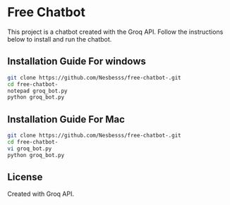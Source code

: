 # Free Chatbot

This project is a chatbot created with the Groq API. Follow the instructions below to install and run the chatbot.

## Installation Guide For windows 
```sh
git clone https://github.com/Nesbesss/free-chatbot-.git 
cd free-chatbot-
notepad groq_bot.py
python groq_bot.py
```

## Installation Guide For Mac
```sh 
git clone https://github.com/Nesbesss/free-chatbot-.git
cd free-chatbot-
vi groq_bot.py
python groq_bot.py
```

## License

Created with Groq API.
